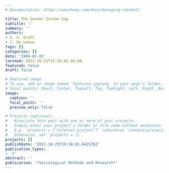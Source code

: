 ```yaml
---
# Documentation: https://wowchemy.com/docs/managing-content/

title: The Gender Income Gap
subtitle: ''
summary: ''
authors:
- G. G. Kreft
- J. De Leeuw
tags: []
categories: []
date: '1994-01-01'
lastmod: 2021-10-25T15:58:01-04:00
featured: false
draft: false

# Featured image
# To use, add an image named `featured.jpg/png` to your page's folder.
# Focal points: Smart, Center, TopLeft, Top, TopRight, Left, Right, BottomLeft, Bottom, BottomRight.
image:
  caption: ''
  focal_point: ''
  preview_only: false

# Projects (optional).
#   Associate this post with one or more of your projects.
#   Simply enter your project's folder or file name without extension.
#   E.g. `projects = ["internal-project"]` references `content/project/deep-learning/index.md`.
#   Otherwise, set `projects = []`.
projects: []
publishDate: '2021-10-25T19:58:01.642576Z'
publication_types:
- '2'
abstract: ''
publication: '*Sociological Methods and Research*'
---
```

